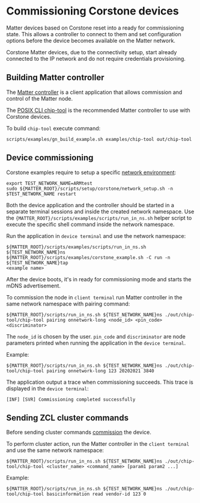 # Commissioning Corstone devices

Matter devices based on Corstone reset into a ready for commissioning state.
This allows a controller to connect to them and set configuration options before
the device becomes available on the Matter network.

Corstone Matter devices, due to the connectivity setup, start already connected
to the IP network and do not require credentials provisioning.

## Building Matter controller

The [Matter controller](../../src/controller/README.md) is a client application
that allows commission and control of the Matter node.

The [POSIX CLI chip-tool](../../examples/chip-tool/README.md) is the recommended
Matter controller to use with Corstone devices.

To build `chip-tool` execute command:

```
scripts/examples/gn_build_example.sh examples/chip-tool out/chip-tool
```

## Device commissioning

Corstone examples require to setup a specific
[network environment](./corstone_examples.md#networking-setup):

```
export TEST_NETWORK_NAME=ARMtest
sudo ${MATTER_ROOT}/scripts/setup/corstone/network_setup.sh -n $TEST_NETWORK_NAME restart
```

Both the device application and the controller should be started in a separate
terminal sessions and inside the created network namespace. Use the
`{MATTER_ROOT}/scripts/examples/scripts/run_in_ns.sh` helper script to execute
the specific shell command inside the network namespace.

Run the application in `device terminal` and use the network namespace:

```
${MATTER_ROOT}/scripts/examples/scripts/run_in_ns.sh ${TEST_NETWORK_NAME}ns
${MATTER_ROOT}/scripts/examples/corstone_example.sh -C run -n ${TEST_NETWORK_NAME}tap
<example name>
```

After the device boots, it's in ready for commissioning mode and starts the mDNS
advertisement.

To commission the node in `client terminal` run Matter controller in the same
network namespace with pairing command:

```
${MATTER_ROOT}/scripts/run_in_ns.sh ${TEST_NETWORK_NAME}ns ./out/chip-tool/chip-tool pairing onnetwork-long <node_id> <pin_code> <discriminator>
```

The `node_id` is chosen by the user. `pin_code` and `discriminator` are node
parameters printed when running the application in the `device terminal`.

Example:

```
${MATTER_ROOT}/scripts/run_in_ns.sh ${TEST_NETWORK_NAME}ns ./out/chip-tool/chip-tool pairing onnetwork-long 123 20202021 3840
```

The application output a trace when commissioning succeeds. This trace is
displayed in the `device terminal`:

```
[INF] [SVR] Commissioning completed successfully
```

## Sending ZCL cluster commands

Before sending cluster commands [commission](#device-commissioning) the device.

To perform cluster action, run the Matter controller in the `client terminal`
and use the same network namespace:

```
${MATTER_ROOT}/scripts/run_in_ns.sh ${TEST_NETWORK_NAME}ns ./out/chip-tool/chip-tool <cluster_name> <command_name> [param1 param2 ...]
```

Example:

```
${MATTER_ROOT}/scripts/run_in_ns.sh ${TEST_NETWORK_NAME}ns ./out/chip-tool/chip-tool basicinformation read vendor-id 123 0
```
